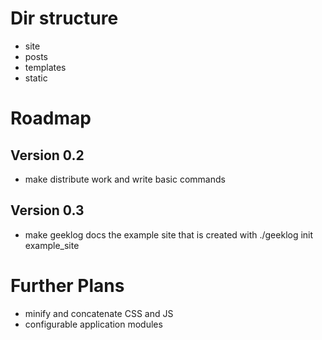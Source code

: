 # Dir structure

* site
* posts
* templates
* static

# Roadmap

## Version 0.2

* make distribute work and write basic commands

## Version 0.3

* make geeklog docs the example site that is created with ./geeklog init example_site

# Further Plans

* minify and concatenate CSS and JS
* configurable application modules
